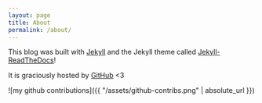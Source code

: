 ```yaml
---
layout: page
title: About
permalink: /about/
---
```


This blog was built with [Jekyll](https://jekyllrb.com) and the Jekyll theme
called [Jekyll-ReadTheDocs](https://github.com/Pawamoy/jekyll-readthedocs)!

It is graciously hosted by [GitHub](https://github.com) <3

![my github contributions]({{ "/assets/github-contribs.png" | absolute_url }})

